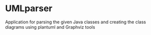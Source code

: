 # UMLparser

Application for parsing the given Java classes and creating the class diagrams using plantuml and Graphviz tools
